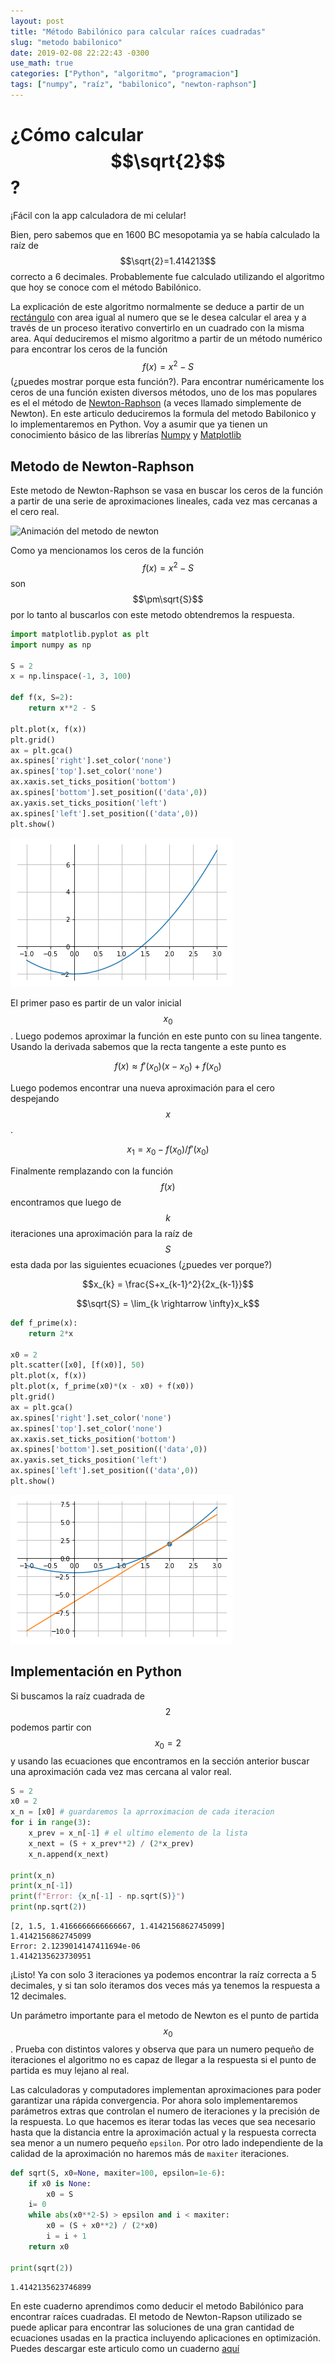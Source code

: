 ```yaml
---
layout: post
title: "Método Babilónico para calcular raíces cuadradas"
slug: "metodo babilonico"
date: 2019-02-08 22:22:43 -0300
use_math: true
categories: ["Python", "algoritmo", "programacion"]
tags: ["numpy", "raíz", "babilonico", "newton-raphson"]
---
```

# ¿Cómo calcular $$\sqrt{2}$$?

¡Fácil con la app calculadora de mi celular!

Bien, pero sabemos que en 1600 BC mesopotamia ya se había calculado la raíz de $$\sqrt{2}=1.414213$$ correcto a 6 decimales. Probablemente fue calculado utilizando el algoritmo que hoy se conoce com el método Babilónico.

La explicación de este algoritmo normalmente se deduce a partir de un [rectángulo](https://es.wikipedia.org/wiki/C%C3%A1lculo_de_la_ra%C3%ADz_cuadrada#Algoritmo_babil%C3%B3nico) con area igual al numero que se le desea calcular el area y a través de un proceso iterativo convertirlo en un cuadrado con la misma area.
Aquí deduciremos el mismo algoritmo a partir de un método numérico para encontrar los ceros de la función $$f(x)=x^2 - S$$ (¿puedes mostrar porque esta función?).
Para encontrar numéricamente los ceros de una función existen diversos métodos, uno de los mas populares es el el método de [Newton-Raphson](https://es.wikipedia.org/w/index.php?title=M%C3%A9todo_de_Newton-Raphson) (a veces llamado simplemente de Newton).
En este articulo deduciremos la formula del metodo Babilonico y lo implementaremos en Python. Voy a asumir que ya tienen un conocimiento básico de las librerías [Numpy](https://www.numpy.org) y [Matplotlib](https://www.matplotlib.org)

## Metodo de Newton-Raphson

Este metodo de Newton-Raphson se vasa en buscar los ceros de la función a partir de una serie de aproximaciones lineales, cada vez mas cercanas a el cero real.

![Animación del metodo de newton](https://upload.wikimedia.org/wikipedia/commons/e/e0/NewtonIteration_Ani.gif)

Como ya mencionamos los ceros de la función $$f(x)=x^2 - S$$ son $$\pm\sqrt{S}$$ por lo tanto al buscarlos con este metodo obtendremos la respuesta.



```python
import matplotlib.pyplot as plt
import numpy as np

S = 2
x = np.linspace(-1, 3, 100)

def f(x, S=2):
    return x**2 - S

plt.plot(x, f(x))
plt.grid()
ax = plt.gca()
ax.spines['right'].set_color('none')
ax.spines['top'].set_color('none')
ax.xaxis.set_ticks_position('bottom')
ax.spines['bottom'].set_position(('data',0))
ax.yaxis.set_ticks_position('left')
ax.spines['left'].set_position(('data',0))
plt.show()
```


![png](/assets/posts/metodo-babilonico/output_1_0.png)


El primer paso es partir de un valor inicial $$x_0$$. Luego podemos aproximar la función en este punto con su linea tangente. Usando la derivada sabemos que la recta tangente a este punto es

$$ f(x) \approx f'(x_0)(x - x_0) + f(x_0) $$

Luego podemos encontrar una nueva aproximación para el cero despejando $$x$$.

$$x_1 = x_0 - f(x_0)/f'(x_0)$$

Finalmente remplazando con la función $$f(x)$$ encontramos que luego de $$k$$ iteraciones una aproximación para la raíz de $$S$$ esta dada por las siguientes ecuaciones (¿puedes ver porque?)

$$x_{k} = \frac{S+x_{k-1}^2}{2x_{k-1}}$$

$$\sqrt{S} =  \lim_{k \rightarrow \infty}x_k$$




```python
def f_prime(x):
    return 2*x

x0 = 2
plt.scatter([x0], [f(x0)], 50)
plt.plot(x, f(x))
plt.plot(x, f_prime(x0)*(x - x0) + f(x0))
plt.grid()
ax = plt.gca()
ax.spines['right'].set_color('none')
ax.spines['top'].set_color('none')
ax.xaxis.set_ticks_position('bottom')
ax.spines['bottom'].set_position(('data',0))
ax.yaxis.set_ticks_position('left')
ax.spines['left'].set_position(('data',0))
plt.show()
```


![png](/assets/posts/metodo-babilonico/output_3_0.png)


## Implementación en Python

Si buscamos la raíz cuadrada de $$2$$ podemos partir con $$x_0=2$$ y usando las ecuaciones que encontramos en la sección anterior buscar una aproximación cada vez mas cercana al valor real.


```python
S = 2
x0 = 2
x_n = [x0] # guardaremos la aprroximacion de cada iteracion
for i in range(3):
    x_prev = x_n[-1] # el ultimo elemento de la lista
    x_next = (S + x_prev**2) / (2*x_prev)
    x_n.append(x_next)

print(x_n)
print(x_n[-1])
print(f"Error: {x_n[-1] - np.sqrt(S)}")
print(np.sqrt(2))
```

    [2, 1.5, 1.4166666666666667, 1.4142156862745099]
    1.4142156862745099
    Error: 2.1239014147411694e-06
    1.4142135623730951


¡Listo! Ya con solo 3 iteraciones ya podemos encontrar la raíz correcta a 5 decimales, y si tan solo iteramos dos veces más ya tenemos la respuesta a 12 decimales.

Un parámetro importante para el metodo de Newton es el punto de partida $$x_0$$. Prueba con distintos valores y observa que para un numero pequeño de iteraciones el algoritmo no es capaz de llegar a la respuesta si el punto de partida es muy lejano al real.

Las calculadoras y computadores implementan aproximaciones para poder garantizar una rápida convergencia. Por ahora solo implementaremos parámetros extras que controlan el numero de iteraciones y la precisión de la respuesta. Lo que hacemos es iterar todas las veces que sea necesario hasta que la distancia entre la aproximación actual y la respuesta correcta sea menor a un numero pequeño `epsilon`. Por otro lado independiente de la calidad de la aproximación no haremos más de `maxiter` iteraciones.


```python
def sqrt(S, x0=None, maxiter=100, epsilon=1e-6):
    if x0 is None:
        x0 = S
    i= 0
    while abs(x0**2-S) > epsilon and i < maxiter:
        x0 = (S + x0**2) / (2*x0)
        i = i + 1
    return x0

print(sqrt(2))
```

    1.4142135623746899


En este cuaderno aprendimos como deducir el metodo Babilónico para encontrar raíces cuadradas.
El metodo de Newton-Rapson utilizado se puede aplicar para encontrar las soluciones de una gran cantidad de ecuaciones usadas en la practica incluyendo aplicaciones en optimización.
Puedes descargar este articulo como un cuaderno [aquí](/assets/posts/metodo-babilonico/Metodo-de-Babilonia-para-calcular-raices-cuadradas.ipynb)
